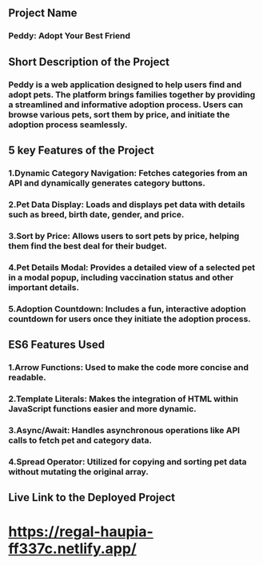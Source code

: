 
## Project Name
### Peddy: Adopt Your Best Friend

## Short Description of the Project
### Peddy is a web application designed to help users find and adopt pets. The platform brings families together by providing a streamlined and informative adoption process. Users can browse various pets, sort them by price, and initiate the adoption process seamlessly.

## 5 key Features of the Project
### 1.**Dynamic Category Navigation**: Fetches categories from an API and dynamically generates category buttons.
### 2.**Pet Data Display**: Loads and displays pet data with details such as breed, birth date, gender, and price.
### 3.**Sort by Price**: Allows users to sort pets by price, helping them find the best deal for their budget.
### 4.**Pet Details Modal**: Provides a detailed view of a selected pet in a modal popup, including vaccination status and other important details.
### 5.**Adoption Countdown**: Includes a fun, interactive adoption countdown for users once they initiate the adoption process.
## ES6 Features Used
### 1.**Arrow Functions**: Used to make the code more concise and readable.
### 2.**Template Literals**: Makes the integration of HTML within JavaScript functions easier and more dynamic.
### 3.**Async/Await**: Handles asynchronous operations like API calls to fetch pet and category data.
### 4.**Spread Operator**: Utilized for copying and sorting pet data without mutating the original array.
## Live Link to the Deployed Project
# https://regal-haupia-ff337c.netlify.app/
